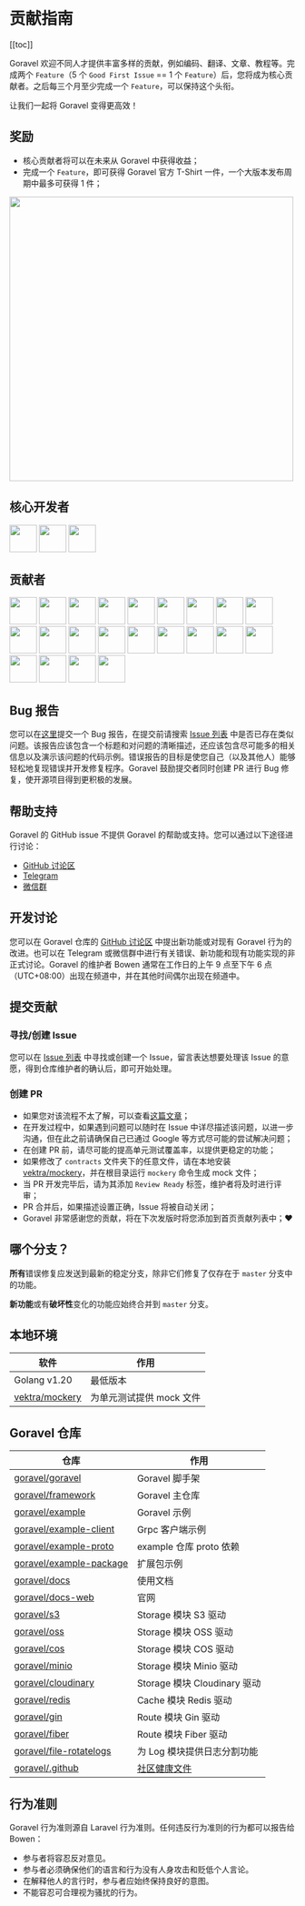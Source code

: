 # 贡献指南

[[toc]]

Goravel 欢迎不同人才提供丰富多样的贡献，例如编码、翻译、文章、教程等。完成两个 `Feature`（5 个 `Good First Issue` == 1 个 `Feature`）后，您将成为核心贡献者。之后每三个月至少完成一个 `Feature`，可以保持这个头衔。

让我们一起将 Goravel 变得更高效！

## 奖励

- 核心贡献者将可以在未来从 Goravel 中获得收益；
- 完成一个 `Feature`，即可获得 Goravel 官方 T-Shirt 一件，一个大版本发布周期中最多可获得 1 件；

<p align="left"><img src="/t-shirt.jpg" width="500"></p>

## 核心开发者

<a href="https://github.com/hwbrzzl" target="_blank"><img src="https://avatars.githubusercontent.com/u/24771476?v=4" width="48" height="48"></a>
<a href="https://github.com/DevHaoZi" target="_blank"><img src="https://avatars.githubusercontent.com/u/115467771?v=4" width="48" height="48"></a>
<a href="https://github.com/kkumar-gcc" target="_blank"><img src="https://avatars.githubusercontent.com/u/84431594?v=4" width="48" height="48"></a>

## 贡献者

<a href="https://github.com/merouanekhalili" target="_blank"><img src="https://avatars.githubusercontent.com/u/1122628?v=4" width="48" height="48"></a>
<a href="https://github.com/hongyukeji" target="_blank"><img src="https://avatars.githubusercontent.com/u/23145983?v=4" width="48" height="48"></a>
<a href="https://github.com/sidshrivastav" target="_blank"><img src="https://avatars.githubusercontent.com/u/28773690?v=4" width="48" height="48"></a>
<a href="https://github.com/Juneezee" target="_blank"><img src="https://avatars.githubusercontent.com/u/20135478?v=4" width="48" height="48"></a>
<a href="https://github.com/dragoonchang" target="_blank"><img src="https://avatars.githubusercontent.com/u/1432336?v=4" width="48" height="48"></a>
<a href="https://github.com/dhanusaputra" target="_blank"><img src="https://avatars.githubusercontent.com/u/35093673?v=4" width="48" height="48"></a>
<a href="https://github.com/mauri870" target="_blank"><img src="https://avatars.githubusercontent.com/u/10168637?v=4" width="48" height="48"></a>
<a href="https://github.com/Marian0" target="_blank"><img src="https://avatars.githubusercontent.com/u/624592?v=4" width="48" height="48"></a>
<a href="https://github.com/ahmed3mar" target="_blank"><img src="https://avatars.githubusercontent.com/u/12982325?v=4" width="48" height="48"></a>
<a href="https://github.com/flc1125" target="_blank"><img src="https://avatars.githubusercontent.com/u/14297703?v=4" width="48" height="48"></a>
<a href="https://github.com/zzpwestlife" target="_blank"><img src="https://avatars.githubusercontent.com/u/12382180?v=4" width="48" height="48"></a>
<a href="https://github.com/juantarrel" target="_blank"><img src="https://avatars.githubusercontent.com/u/7213379?v=4" width="48" height="48"></a>
<a href="https://github.com/Kamandlou" target="_blank"><img src="https://avatars.githubusercontent.com/u/77993374?v=4" width="48" height="48"></a>
<a href="https://github.com/livghit" target="_blank"><img src="https://avatars.githubusercontent.com/u/108449432?v=4" width="48" height="48"></a>
<a href="https://github.com/jeff87218" target="_blank"><img src="https://avatars.githubusercontent.com/u/29706585?v=4" width="48" height="48"></a>
<a href="https://github.com/shayan-yousefi" target="_blank"><img src="https://avatars.githubusercontent.com/u/19957980?v=4" width="48" height="48"></a>
<a href="https://github.com/zxdstyle" target="_blank"><img src="https://avatars.githubusercontent.com/u/38398954?v=4" width="48" height="48"></a>
<a href="https://github.com/milwad-dev" target="_blank"><img src="https://avatars.githubusercontent.com/u/98118400?v=4" width="48" height="48"></a>
<a href="https://github.com/mdanialr" target="_blank"><img src="https://avatars.githubusercontent.com/u/48054961?v=4" width="48" height="48"></a>
<a href="https://github.com/KlassnayaAfrodita" target="_blank"><img src="https://avatars.githubusercontent.com/u/113383200?v=4" width="48" height="48"></a>
<a href="https://github.com/YlanzinhoY" target="_blank"><img src="https://avatars.githubusercontent.com/u/102574758?v=4" width="48" height="48"></a>
<a href="https://github.com/almas1992" target="_blank"><img src="https://avatars.githubusercontent.com/u/9382335?v=4" width="48" height="48"></a>

## Bug 报告

您可以在[这里](https://github.com/goravel/goravel/issues/new?assignees=&labels=%E2%98%A2%EF%B8%8F+Bug%2Cbug&projects=&template=bug_report.yml&title=%F0%9F%90%9B+%5BBug%5D+)提交一个 Bug 报告，在提交前请搜索 [Issue 列表](https://github.com/goravel/goravel/issues?q=is%3Aissue) 中是否已存在类似问题。该报告应该包含一个标题和对问题的清晰描述，还应该包含尽可能多的相关信息以及演示该问题的代码示例。错误报告的目标是使您自己（以及其他人）能够轻松地复现错误并开发修复程序。Goravel 鼓励提交者同时创建 PR 进行 Bug 修复，使开源项目得到更积极的发展。

## 帮助支持

Goravel 的 GitHub issue 不提供 Goravel 的帮助或支持。您可以通过以下途径进行讨论：

- [GitHub 讨论区](https://github.com/goravel/goravel/discussions)
- [Telegram](https://github.com/goravel/goravel/tree/master#group)
- [微信群](https://github.com/goravel/goravel/blob/master/README_zh.md#%E7%BE%A4%E7%BB%84)

## 开发讨论

您可以在 Goravel 仓库的 [GitHub 讨论区](https://github.com/goravel/goravel/discussions) 中提出新功能或对现有 Goravel 行为的改进。也可以在 Telegram 或微信群中进行有关错误、新功能和现有功能实现的非正式讨论。Goravel 的维护者 Bowen 通常在工作日的上午 9 点至下午 6 点（UTC+08:00）出现在频道中，并在其他时间偶尔出现在频道中。

## 提交贡献

### 寻找/创建 Issue

您可以在 [Issue 列表](https://github.com/goravel/goravel/issues) 中寻找或创建一个 Issue，留言表达想要处理该 Issue 的意愿，得到仓库维护者的确认后，即可开始处理。

### 创建 PR

- 如果您对该流程不太了解，可以查看[这篇文章](https://docs.github.com/en/get-started/quickstart/contributing-to-projects)；
- 在开发过程中，如果遇到问题可以随时在 Issue 中详尽描述该问题，以进一步沟通，但在此之前请确保自己已通过 Google 等方式尽可能的尝试解决问题；
- 在创建 PR 前，请尽可能的提高单元测试覆盖率，以提供更稳定的功能；
- 如果修改了 `contracts` 文件夹下的任意文件，请在本地安装 [vektra/mockery](https://vektra.github.io/mockery/latest/installation/)，并在根目录运行 `mockery` 命令生成 mock 文件；
- 当 PR 开发完毕后，请为其添加 `Review Ready` 标签，维护者将及时进行评审；
- PR 合并后，如果描述设置正确，Issue 将被自动关闭；
- Goravel 非常感谢您的贡献，将在下次发版时将您添加到首页贡献列表中；❤️

## 哪个分支？

**所有**错误修复应发送到最新的稳定分支，除非它们修复了仅存在于 `master` 分支中的功能。

**新功能**或有**破坏性**变化的功能应始终合并到 `master` 分支。

## 本地环境

| 软件                                                      | 作用                      |
| -------------------------------------------------        | --------------            |
| Golang v1.20                                             | 最低版本                   |
| [vektra/mockery](https://github.com/vektra/mockery)      | 为单元测试提供 mock 文件     |

## Goravel 仓库

| 仓库                                                                    | 作用                   |
| -------------------------------------------------------                | --------------         |
| [goravel/goravel](https://github.com/goravel/goravel)                  | Goravel 脚手架          |
| [goravel/framework](https://github.com/goravel/framework)              | Goravel 主仓库          |
| [goravel/example](https://github.com/goravel/example)                  | Goravel 示例            |
| [goravel/example-client](https://github.com/goravel/example-client)    | Grpc 客户端示例          |
| [goravel/example-proto](https://github.com/goravel/example-proto)      | example 仓库 proto 依赖  |
| [goravel/example-package](https://github.com/goravel/example-package)  | 扩展包示例               |
| [goravel/docs](https://github.com/goravel/docs)                        | 使用文档                 |
| [goravel/docs-web](https://github.com/goravel/docs-web)                | 官网                    |
| [goravel/s3](https://github.com/goravel/s3)                            | Storage 模块 S3 驱动     |
| [goravel/oss](https://github.com/goravel/oss)                          | Storage 模块 OSS 驱动    |
| [goravel/cos](https://github.com/goravel/cos)                          | Storage 模块 COS 驱动    |
| [goravel/minio](https://github.com/goravel/minio)                      | Storage 模块 Minio 驱动  |
| [goravel/cloudinary](https://github.com/goravel/cloudinary)            | Storage 模块 Cloudinary 驱动  |
| [goravel/redis](https://github.com/goravel/redis)                      | Cache 模块 Redis 驱动    |
| [goravel/gin](https://github.com/goravel/gin)                          | Route 模块 Gin 驱动    |
| [goravel/fiber](https://github.com/goravel/fiber)                      | Route 模块 Fiber 驱动    |
| [goravel/file-rotatelogs](https://github.com/goravel/file-rotatelogs)  | 为 Log 模块提供日志分割功能 |
| [goravel/.github](https://github.com/goravel/.github)                  | [社区健康文件](https://docs.github.com/en/communities/setting-up-your-project-for-healthy-contributions/creating-a-default-community-health-file)    |

## 行为准则

Goravel 行为准则源自 Laravel 行为准则。任何违反行为准则的行为都可以报告给 Bowen：

- 参与者将容忍反对意见。
- 参与者必须确保他们的语言和行为没有人身攻击和贬低个人言论。
- 在解释他人的言行时，参与者应始终保持良好的意图。
- 不能容忍可合理视为骚扰的行为。
